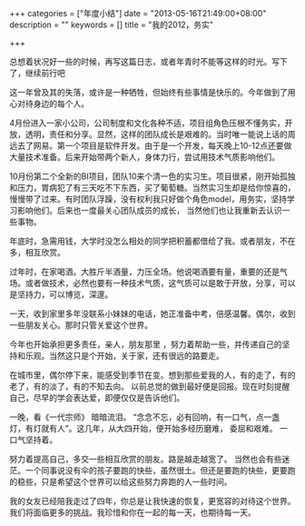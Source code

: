 +++
categories = ["年度小结"]
date = "2013-05-16T21:49:00+08:00"
description = ""
keywords = []
title = "我的2012，务实"

+++


总想着状况好一些的时候，再写这篇日志，或者年青时不能等这样的时光。写下了，继续前行吧

这一年曾及其的失落，或许是一种牺牲，但始终有些事情是快乐的。今年做到了用心对待身边的每个人。

4月份进入一家小公司，公司制度和文化各种不适，项目组角色压根不懂务实，开放，透明，责任和分享。显然，这样的团队成长是艰难的。当时唯一能说上话的周远去了网易。第一个项目是软件开发。由于是一个开发，每天晚上10-12点还要做大量技术准备。后来开始带两个新人，身体力行，尝试用技术气质影响他们。

10月份第二个全新的BI项目，团队10来个清一色的实习生。项目很紧，刚开始孤独和压力，胃病犯了有三天吃不下东西，买了葡萄糖。当然实习生却是给你惊喜的，慢慢带了过来。有时团队浮躁，没有权利我只好做个角色model，用务实，坚持学习影响他们。后来也一度最关心团队成员的成长， 当然他们也让我重新去认识一些事物。

年底时，急需用钱，大学时没怎么相处的同学把积蓄都借给了我。或者朋友，不在多，相互欣赏。

过年时，在家喝酒。大胜斤半酒量，力压全场。他说喝酒要有量，重要的还是气场。或者做技术，必然也要有一种技术气质，这气质可以是敢于开放，分享，可以是坚持力，可以博览，深邃。

一天，收到家里多年没联系小妹妹的电话，她正准备中考，倍感温馨。偶尔，收到一些朋友关心。那时只管关爱这个世界。

今年也开始承担更多责任，亲人，朋友那里 ，努力着帮助一些，并传递自己的坚持和乐观。当然这只是个开始，关于家，还有很远的路要走。

在城市里，偶尔停下来，能感受到季节在变。想到那些爱我的人，有的走了，有的老了，有的淡了，有的不知去向。 以前总觉的做到最好便是回报。现在时刻提醒自己，尽早的学会表达爱，即便仅仅是告诉他们。

一晚，看《一代宗师》 暗暗流泪。 “念念不忘，必有回响，有一口气，点一盏灯，有灯就有人”。这几年，从大四开始，便开始多经历磨难， 委屈和艰难。  一口气坚持着。

努力着提高自己，多交一些相互欣赏的朋友。路是越走越宽了。  当然也会有些迷茫。一个同事说没有伞的孩子要跑的快些，虽然很土。但还是要跑的快些，更要跑的稳些，只是希望这个世界可以给这些努力奔跑的人一些时间。

我的女友已经陪我走过了四年，你总是让我快速的恢复，更宽容的对待这个世界。我们将面临更多的挑战。我珍惜和你在一起的每一天，也期待每一天。
